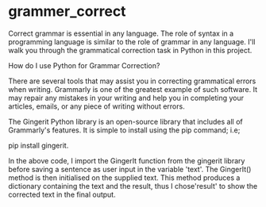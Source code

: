 # grammer_correct

Correct grammar is essential in any language. The role of syntax in a programming language is similar to the role of grammar in any language. I'll walk you through the grammatical correction task in Python in this project.

How do I use Python for Grammar Correction?

There are several tools that may assist you in correcting grammatical errors when writing. Grammarly is one of the greatest example of such software. It may repair any mistakes in your writing and help you in completing your articles, emails, or any piece of writing without errors.

The Gingerit Python library is an open-source library that includes all of Grammarly's features. It is simple to install using the pip command; i.e;

pip install gingerit. 


In the above code, I import the GingerIt function from the gingerit library before saving a sentence as user input in the variable 'text'.
The GingerIt() method is then initialised on the supplied text. This method produces a dictionary containing the text and the result, thus I chose'result' to show the corrected text in the final output.

